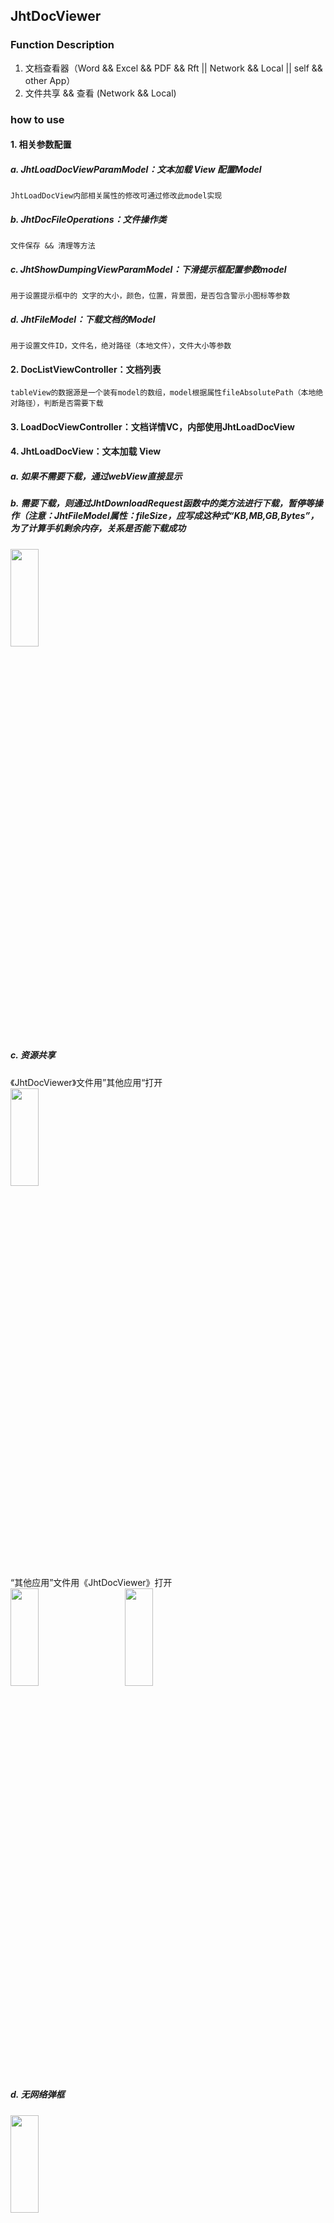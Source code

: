 ## JhtDocViewer

### Function Description
1. 文档查看器（Word && Excel && PDF && Rft || Network && Local || self && other App）
2. 文件共享 && 查看 (Network && Local) 
     
### how to use
#### 1. 相关参数配置
##### a. JhtLoadDocViewParamModel：文本加载 View 配置Model
	JhtLoadDocView内部相关属性的修改可通过修改此model实现
	
##### b. JhtDocFileOperations：文件操作类
	文件保存 && 清理等方法
	
##### c. JhtShowDumpingViewParamModel：下滑提示框配置参数model
	用于设置提示框中的 文字的大小，颜色，位置，背景图，是否包含警示小图标等参数
    
##### d. JhtFileModel：下载文档的Model
	用于设置文件ID，文件名，绝对路径（本地文件），文件大小等参数


#### 2. DocListViewController：文档列表
	tableView的数据源是一个装有model的数组，model根据属性fileAbsolutePath（本地绝对路径），判断是否需要下载
	
      
#### 3. LoadDocViewController：文档详情VC，内部使用JhtLoadDocView


#### 4. JhtLoadDocView：文本加载 View
##### a. 如果不需要下载，通过webView直接显示

##### b. 需要下载，则通过JhtDownloadRequest函数中的类方法进行下载，暂停等操作（注意：JhtFileModel属性：fileSize，应写成这种式“KB,MB,GB,Bytes”，为了计算手机剩余内存，关系是否能下载成功
<img src="https://raw.githubusercontent.com/jinht/JhtDocViewer/master/ReadMEImages/5.png" width="30%" height="20%" /> <br>

##### c. 资源共享
《JhtDocViewer》文件用”其他应用“打开 <br>
<img src="https://raw.githubusercontent.com/jinht/JhtDocViewer/master/ReadMEImages/4.png" width="30%" height="20%" /> <br>
“其他应用”文件用《JhtDocViewer》打开<br>
<img src="https://raw.githubusercontent.com/jinht/JhtDocViewer/master/ReadMEImages/9.png" width="30%" height="20%" />&emsp;&emsp;
<img src="https://raw.githubusercontent.com/jinht/JhtDocViewer/master/ReadMEImages/7.png" width="30%" height="20%" /> <br>
  
##### d. 无网络弹框
<img src="https://raw.githubusercontent.com/jinht/JhtDocViewer/master/ReadMEImages/10.png" width="30%" height="20%" /> <br>
      
* 具体使用详见demo


### needed to pay attention
#### 1. 如果我们在iOS9下直接进行HTTP请求是会收到如下错误提示
	App Transport Security has blocked a cleartext HTTP (http://) resource load since it is insecure. Temporary exceptions can be configured via your app's Info.plist file.
系统会告诉我们不能直接使用HTTP进行请求，需要在Info.plist新增一段用于控制ATS的配置
```oc
<key>NSAppTransportSecurity</key>
<dict>
    <key>NSAllowsArbitraryLoads</key>
    <true/>
</dict>
```
即：<br>
<img src="https://raw.githubusercontent.com/jinht/JhtDocViewer/master/ReadMEImages/1.png" width="80%" height="80%" />


#### 2. 如果想共享自己app的文档查看功能，需在info.plist 中添加如下信息
```oc
<key>CFBundleDocumentTypes</key>
	<array>
		<dict>
			<key>CFBundleTypeIconFiles</key>
			<array>
				<string>MySmallIcon.png</string>
				<string>MyLargeIcon.png</string>
			</array>
			<key>CFBundleTypeName</key>
			<string>My File Format</string>
			<key>LSHandlerRank</key>
			<string>Owner</string>
			<key>LSItemContentTypes</key>
			<array>
				<string>com.microsoft.powerpoint.ppt</string>
				<string>public.item</string>
				<string>com.microsoft.word.doc</string>
				<string>com.adobe.pdf</string>
				<string>com.microsoft.excel.xls</string>
				<string>public.image</string>
				<string>public.content</string>
				<string>public.composite-content</string>
				<string>public.archive</string>
				<string>public.audio</string>
				<string>public.movie</string>
				<string>public.text</string>
				<string>public.data</string>
			</array>
		</dict>
	</array>
```
属性说明：<br>
* CFBundleTypeName：文档的类型名称
* LSHandlerRank：这里指是否拥有子文档 <br>


#### 3. info.plist 中，对应Localization native development region键值 加入Chinese
<img src="https://raw.githubusercontent.com/jinht/JhtDocViewer/master/ReadMEImages/2.png" width="80%" height="80%" /> <br>


#### 4. 在第三方调用我们的APP后，会调用如下方法
```oc
- (BOOL)application:(UIApplication *)application openURL:(nonnull NSURL *)url options:(nonnull NSDictionary<NSString *,id> *)options {
    if (options) {
        NSString *str = [NSString stringWithFormat:@"\n发送请求的应用程序的 Bundle ID：%@\n\n文件的NSURL：%@", options[UIApplicationOpenURLOptionsSourceApplicationKey], url];
        NSLog(@"%@", str);
        
        if (self.window && url) {
            // 根据“其他应用” 用“本应用”打开，通过url，进入列表页
            [self pushDocListViewControllerWithUrl:url];
        }
    }
    return YES;
}


#pragma mark ApplicationDelegate Method
/** 根据“其他应用” 用“本应用”打开，通过url，进入列表页 */
- (void)pushDocListViewControllerWithUrl:(NSURL *)url {
    // 根据“其他应用” 用“本应用”打开，通过要打开的url，获得本地地址
    NSString *appFilePath = [[JhtDocFileOperations sharedInstance] findLocalPathFromAppLicationOpenUrl:url];
    // 跳转页面
    DocListViewController *doc = [[DocListViewController alloc] init];
    doc.appFilePath = appFilePath;
    [_nav pushViewController:doc animated:YES];
}
```

#### 5. 库文件 <br>
	系统库：WebKit.framework
	三方库：AFNetworking3.x：自行添加
	注 * Reachability：framwork内部已添加
	
      
      
### Remind
* ARC
* iOS >= 8.0
* iPhone \ iPad 
       
## Hope
* If you find bug when used，Hope you can Issues me，Thank you or try to download the latest code of this framework to see the BUG has been fixed or not
* If you find the function is not enough when used，Hope you can Issues me，I very much to add more useful function to this framework ，Thank you !
